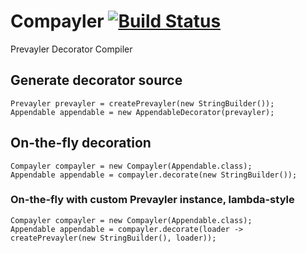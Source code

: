 # Compayler [![Build Status](https://travis-ci.org/sormuras/compayler.png?branch=master)](https://travis-ci.org/sormuras/compayler)

Prevayler Decorator Compiler

## Generate decorator source 

	Prevayler prevayler = createPrevayler(new StringBuilder());
	Appendable appendable = new AppendableDecorator(prevayler);


## On-the-fly decoration

	Compayler compayler = new Compayler(Appendable.class);
	Appendable appendable = compayler.decorate(new StringBuilder());
	
### On-the-fly with custom Prevayler instance, lambda-style

	Compayler compayler = new Compayler(Appendable.class);
	Appendable appendable = compayler.decorate(loader -> createPrevayler(new StringBuilder(), loader));
